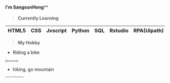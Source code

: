 #### I'm SangsunHong^^

> **Currently Learning**

| HTML5 | CSS  | Jvscript | Python | SQL  | Rstudio | RPA(Uipath) |
| ----- | ---- | -------- | ------ | ---- | ------- | ----------- |

> **My Hobby**

- Riding a bike
<img src="C:\Users\sshong\github_desktop\SangsunHong\cycle.png" alt="cycle.png" style="zoom: 50%;" />

- hiking, go mountain
<img src="C:\Users\sshong\github_desktop\SangsunHong\image-20220928224452514.png" alt="image-20220928224452514.png" style="zoom: 25%;" />

